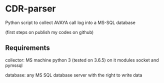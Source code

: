 # CDR-parser
Python script to collect AVAYA call log into a MS-SQL database

(first steps on publish my codes on github)

Requirements
------------
collector:
MS machine
python 3 (tested on 3.6.5) on it
modules socket and pymssql

database:
any MS SQL database server with the right to write data
